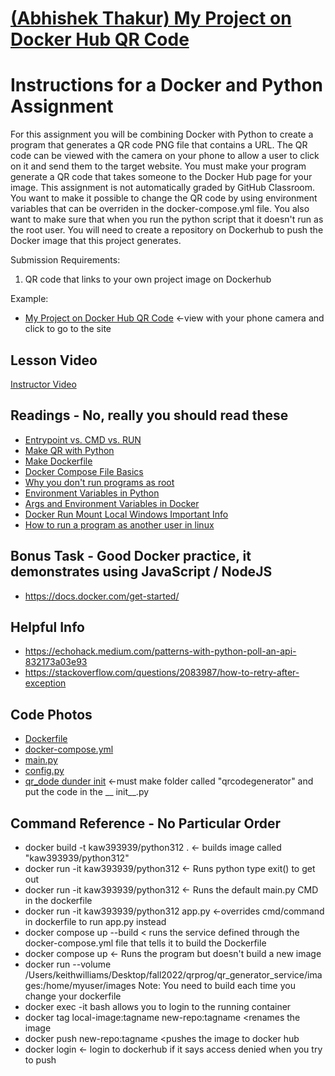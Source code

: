 # **[(Abhishek Thakur) My Project on Docker Hub QR Code](Abhishek-barcode/is601-qrcode.png)**

# Instructions for a Docker and Python Assignment

For this assignment you will be combining Docker with Python to create a program that generates a QR code PNG file that
contains a URL. The QR code can be viewed with the camera on your phone to allow a user to click on it and send them to
the target website. You must make your program generate a QR code that takes someone to the Docker Hub page for your
image. This assignment is not automatically graded by GitHub Classroom. You want to make it possible to change the QR
code by using environment variables that can be overriden in the docker-compose.yml file. You also want to make sure
that when you run the python script that it doesn't run as the root user. You will need to create a repository on
Dockerhub to push the Docker image that this project generates.

Submission Requirements:

1. QR code that links to your own project image on Dockerhub

Example:

* [My Project on Docker Hub QR Code](readme_images/docker_hub.png) <-view with your phone camera and click to go to the site

## Lesson Video

[Instructor Video](https://youtu.be/ATajsJRFWEs)

## Readings - No, really you should read these

* [Entrypoint vs. CMD vs. RUN ](https://codewithyury.com/docker-run-vs-cmd-vs-entrypoint/)
* [Make QR with Python](https://towardsdatascience.com/generate-qrcode-with-python-in-5-lines-42eda283f325)
* [Make Dockerfile](https://thenewstack.io/docker-basics-how-to-use-dockerfiles/)
* [Docker Compose File Basics](https://www.techrepublic.com/article/how-to-build-a-docker-compose-file/)
* [Why you don't run programs as root](https://bencane.com/2012/02/20/why-you-should-avoid-running-applications-as-root/)
* [Environment Variables in Python](https://www.nylas.com/blog/making-use-of-environment-variables-in-python/)
* [Args and Environment Variables in Docker](https://vsupalov.com/docker-arg-env-variable-guide/)
* [Docker Run Mount Local Windows Important Info](https://medium.com/@kale.miller96/how-to-mount-your-current-working-directory-to-your-docker-container-in-windows-74e47fa104d7)
* [How to run a program as another user in linux](https://unix.stackexchange.com/questions/232669/how-can-i-run-a-program-as-another-user-in-every-way)

## Bonus Task - Good Docker practice, it demonstrates using JavaScript / NodeJS

* https://docs.docker.com/get-started/

## Helpful Info

* https://echohack.medium.com/patterns-with-python-poll-an-api-832173a03e93
* https://stackoverflow.com/questions/2083987/how-to-retry-after-exception

## Code Photos

* [Dockerfile](readme_images/Dockerfile.png)
* [docker-compose.yml](readme_images/docker-compose.png)
* [main.py](readme_images/main_py.png)
* [config.py](readme_images/config_python.png)
* [qr_dode dunder init](readme_images/qr_creation_code.png) <-must make folder called "qrcodegenerator" and put the code
  in the __
  init__.py

## Command Reference - No Particular Order

* docker build -t kaw393939/python312 . <- builds image called "kaw393939/python312"
* docker run -it kaw393939/python312   <- Runs python type exit() to get out
* docker run -it kaw393939/python312 <- Runs the default main.py CMD in the dockerfile
* docker run -it kaw393939/python312 app.py  <-overrides cmd/command in dockerfile to run app.py instead
* docker compose up --build < runs the service defined through the docker-compose.yml file that tells it to build the
  Dockerfile
* docker compose up <- Runs the program but doesn't build a new image
* docker run --volume /Users/keithwilliams/Desktop/fall2022/qrprog/qr_generator_service/images:/home/myuser/images
  Note:  You need to build each time you change your dockerfile
* docker exec -it <container ID> bash allows you to login to the running container
* docker tag local-image:tagname new-repo:tagname <renames the image
* docker push new-repo:tagname <pushes the image to docker hub
* docker login <- login to dockerhub if it says access denied when you try to push
